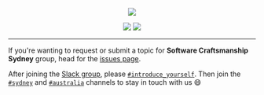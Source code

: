 <p align="center">
  <img src="https://avatars1.githubusercontent.com/u/28938872">
</p>

<p align="center">
  <a href="http://slack.softwarecraftsmanship.org/"><img src="http://slack.softwarecraftsmanship.org/badge.svg"></a>
  <a href="https://www.meetup.com/en-AU/Software-Craftsmanship-Sydney/"><img src="https://img.shields.io/badge/%F0%9D%93%B6%20meetup.com-SoftwareCraftsmanshipSydney-red.svg"></a>
</p>

---

If you're wanting to request or submit a topic for **Software Craftsmanship Sydney** group, head for the <a href="https://github.com/SoftwareCraftsmanshipSydney/events/issues">issues page</a>.

After joining the [Slack group](http://slack.softwarecraftsmanship.org/), please [`#introduce_yourself`](https://softwarecraftsmanship.slack.com/messages/introduce_yourself/). Then join the [`#sydney`](https://softwarecraftsmanship.slack.com/messages/sydney/) and [`#australia`](https://softwarecraftsmanship.slack.com/messages/australia/) channels to stay in touch with us :smile:
